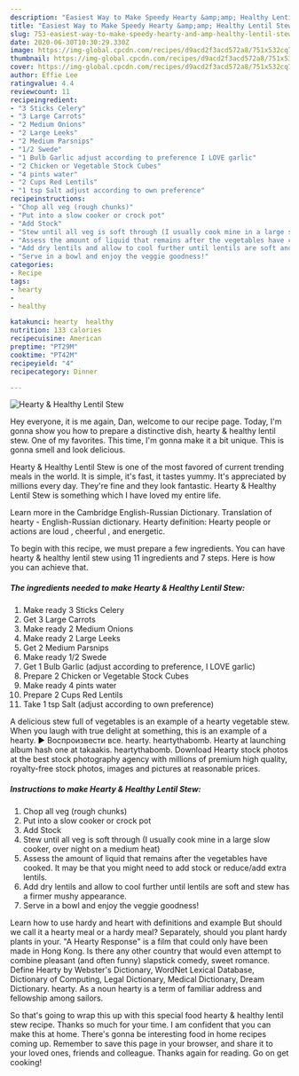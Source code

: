 ```yaml
---
description: "Easiest Way to Make Speedy Hearty &amp;amp; Healthy Lentil Stew"
title: "Easiest Way to Make Speedy Hearty &amp;amp; Healthy Lentil Stew"
slug: 753-easiest-way-to-make-speedy-hearty-and-amp-healthy-lentil-stew
date: 2020-06-30T10:30:29.330Z
image: https://img-global.cpcdn.com/recipes/d9acd2f3acd572a8/751x532cq70/hearty-healthy-lentil-stew-recipe-main-photo.jpg
thumbnail: https://img-global.cpcdn.com/recipes/d9acd2f3acd572a8/751x532cq70/hearty-healthy-lentil-stew-recipe-main-photo.jpg
cover: https://img-global.cpcdn.com/recipes/d9acd2f3acd572a8/751x532cq70/hearty-healthy-lentil-stew-recipe-main-photo.jpg
author: Effie Lee
ratingvalue: 4.4
reviewcount: 11
recipeingredient:
- "3 Sticks Celery"
- "3 Large Carrots"
- "2 Medium Onions"
- "2 Large Leeks"
- "2 Medium Parsnips"
- "1/2 Swede"
- "1 Bulb Garlic adjust according to preference I LOVE garlic"
- "2 Chicken or Vegetable Stock Cubes"
- "4 pints water"
- "2 Cups Red Lentils"
- "1 tsp Salt adjust according to own preference"
recipeinstructions:
- "Chop all veg (rough chunks)"
- "Put into a slow cooker or crock pot"
- "Add Stock"
- "Stew until all veg is soft through (I usually cook mine in a large slow cooker, over night on a medium heat)"
- "Assess the amount of liquid that remains after the vegetables have cooked. It may be that you might need to add stock or reduce/add extra lentils."
- "Add dry lentils and allow to cool further until lentils are soft and stew has a firmer mushy appearance."
- "Serve in a bowl and enjoy the veggie goodness!"
categories:
- Recipe
tags:
- hearty
- 
- healthy

katakunci: hearty  healthy 
nutrition: 133 calories
recipecuisine: American
preptime: "PT29M"
cooktime: "PT42M"
recipeyield: "4"
recipecategory: Dinner

---
```



![Hearty &amp; Healthy Lentil Stew](https://img-global.cpcdn.com/recipes/d9acd2f3acd572a8/751x532cq70/hearty-healthy-lentil-stew-recipe-main-photo.jpg)

Hey everyone, it is me again, Dan, welcome to our recipe page. Today, I'm gonna show you how to prepare a distinctive dish, hearty &amp; healthy lentil stew. One of my favorites. This time, I'm gonna make it a bit unique. This is gonna smell and look delicious.

Hearty &amp; Healthy Lentil Stew is one of the most favored of current trending meals in the world. It is simple, it's fast, it tastes yummy. It's appreciated by millions every day. They're fine and they look fantastic. Hearty &amp; Healthy Lentil Stew is something which I have loved my entire life.

Learn more in the Cambridge English-Russian Dictionary. Translation of hearty - English-Russian dictionary. Hearty definition: Hearty people or actions are loud , cheerful , and energetic.


To begin with this recipe, we must prepare a few ingredients. You can have hearty &amp; healthy lentil stew using 11 ingredients and 7 steps. Here is how you can achieve that.

<!--inarticleads1-->

##### The ingredients needed to make Hearty &amp; Healthy Lentil Stew:

1. Make ready 3 Sticks Celery
1. Get 3 Large Carrots
1. Make ready 2 Medium Onions
1. Make ready 2 Large Leeks
1. Get 2 Medium Parsnips
1. Make ready 1/2 Swede
1. Get 1 Bulb Garlic (adjust according to preference, I LOVE garlic)
1. Prepare 2 Chicken or Vegetable Stock Cubes
1. Make ready 4 pints water
1. Prepare 2 Cups Red Lentils
1. Take 1 tsp Salt (adjust according to own preference)


A delicious stew full of vegetables is an example of a hearty vegetable stew. When you laugh with true delight at something, this is an example of a hearty. ► Воспроизвести все. hearty. heartythabomb. Hearty at launching album hash one at takaakis. heartythabomb. Download Hearty stock photos at the best stock photography agency with millions of premium high quality, royalty-free stock photos, images and pictures at reasonable prices. 

<!--inarticleads2-->

##### Instructions to make Hearty &amp; Healthy Lentil Stew:

1. Chop all veg (rough chunks)
1. Put into a slow cooker or crock pot
1. Add Stock
1. Stew until all veg is soft through (I usually cook mine in a large slow cooker, over night on a medium heat)
1. Assess the amount of liquid that remains after the vegetables have cooked. It may be that you might need to add stock or reduce/add extra lentils.
1. Add dry lentils and allow to cool further until lentils are soft and stew has a firmer mushy appearance.
1. Serve in a bowl and enjoy the veggie goodness!


Learn how to use hardy and heart with definitions and example But should we call it a hearty meal or a hardy meal? Separately, should you plant hardy plants in your. &#34;A Hearty Response&#34; is a film that could only have been made in Hong Kong. Is there any other country that would even attempt to combine pleasant (and often funny) slapstick comedy, sweet romance. Define Hearty by Webster&#39;s Dictionary, WordNet Lexical Database, Dictionary of Computing, Legal Dictionary, Medical Dictionary, Dream Dictionary. hearty. As a noun hearty is a term of familiar address and fellowship among sailors. 

So that's going to wrap this up with this special food hearty &amp; healthy lentil stew recipe. Thanks so much for your time. I am confident that you can make this at home. There's gonna be interesting food in home recipes coming up. Remember to save this page in your browser, and share it to your loved ones, friends and colleague. Thanks again for reading. Go on get cooking!
